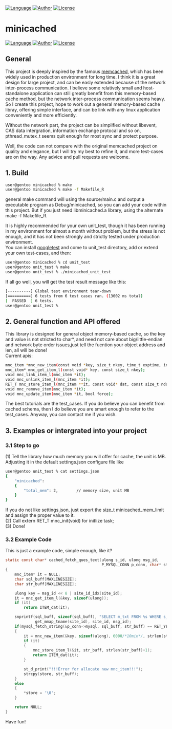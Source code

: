 [![Language](https://img.shields.io/badge/Language-GCC-green.svg)](https://gcc.gnu.org/) 
[![Author](https://img.shields.io/badge/author-Nicol%20TAO-blue.svg)](https://taozj.org/) 
[![License](https://img.shields.io/badge/license-BSD-red.svg)](http://yanyiwu.mit-license.org)

# minicached
[![Language](https://img.shields.io/badge/Language-GCC-green.svg)](https://gcc.gnu.org/) 
[![Author](https://img.shields.io/badge/author-Nicol%20TAO-blue.svg)](https://taozj.org/) 
[![License](https://img.shields.io/badge/license-BSD-red.svg)](http://yanyiwu.mit-license.org)

## General
This project is deeply inspired by the famous [memcached](https://github.com/memcached/memcached), which has been widely used in production environment for long time. I think it is a great design for large project, and can be easly extended because of the network inter-process communication. I believe some relatively small and host-standalone application can still greatly benefit from this memory-based cache method, but the network inter-process communication seems heavy. So I create this project, hope to work out a general memory-based cache libray, offering simple interface, and can be link with any linux application conveniently and more efficiently.   

Without the network part, the project can be simplified without libevent, CAS data intergration, information exchange protocal and so on, pthread_mutex_t seems quit enough for most sync and protect purpose.   

Well, the code can not compare with the original memcached project on quality and elegance, but I will try my best to refine it, and more test-cases are on the way. Any advice and pull requests are welcome.   


## 1. Build   
```bash
user@gentoo minicached % make 
user@gentoo minicached % make -f Makefile_R
```
general make command will using the source/main.c and output a executable program as Debug/minicached, so you can add your code within this project. But if you just need libminicached.a library, using the alternate make -f Makefile_R.   
   
It is highly recommended for your own unit_test, though it has been running in my environment for almost a month without problem, but the stress is not enough, and it has not been strongly and strictly tested under production environment.   
You can install [googletest](https://github.com/google/googletest) and come to unit_test directory, add or extend your own test-cases, and then:   
```bash
user@gentoo minicached % cd unit_test 
user@gentoo unit_test % make
user@gentoo unit_test % ./minicached_unit_test 
```
If all go well, you will get the test result message like this:   
```bash
[----------] Global test environment tear-down
[==========] 6 tests from 6 test cases ran. (13002 ms total)
[  PASSED  ] 6 tests.
user@gentoo unit_test % 
```


## 2. General function and API offered   
This library is designed for general object memory-based cache, so the key and value is not stricted to char*, and need not care about big/little-endian and network byte order issues,just tell the fucntion your object address and len, all will be done!   
Current apis:   
```bash
mnc_item *mnc_new_item(const void *key, size_t nkey, time_t exptime, int nbytes);
mnc_item* mnc_get_item_l(const void* key, const size_t nkey);
void mnc_link_item_l(mnc_item *it);
void mnc_unlink_item_l(mnc_item *it);
RET_T mnc_store_item_l(mnc_item **it, const void* dat, const size_t ndata);
void mnc_remove_item(mnc_item *it);
void mnc_update_item(mnc_item *it, bool force);
```
The best tutorials are the test_cases. If you do believe you can benefit from cached schema, then I do believe you are smart enough to refer to the test_cases. Anyway, you can contact me if you wish.   


## 3. Examples or intergrated into your project   
### 3.1 Step to go   
(1) Tell the library how much memory you will offer for cache, the unit is MB. Adjusting it in the default settings.json configure file like   
```bash
user@gentoo unit_test % cat settings.json 
{
    "minicached":
    {
        "total_mem": 2,        // memory size, unit MB
    }
}
```
If you do not like settings.json, just export the size_t minicached_mem_limit and assign the proper value to it.   
(2) Call extern RET_T mnc_init(void) for initlize task;   
(3) Done!   

### 3.2 Example Code   
This is just a example code, simple enough, like it?   
```c
static const char* cached_fetch_ques_text(ulong s_id, ulong msg_id, 
                                          P_MYSQL_CONN p_conn, char* store)
{
    mnc_item* it = NULL;
    char sql_buff[MAXLINESIZE];
    char str_buff[MAXLINESIZE];

    ulong key = msg_id << 8 | site_id_idx(site_id);
    it = mnc_get_item_l(&key, sizeof(ulong));
    if (it)
        return ITEM_dat(it);

    snprintf(sql_buff, sizeof(sql_buff), "SELECT m_txt FROM %s WHERE s_id=%lu AND uuid=%lu AND is_q=1;",
             get_mmap_tname(site_id), site_id, msg_id);
    if(mysql_fetch_string(&p_conn->mysql, sql_buff, str_buff) == RET_YES)
    {
        it = mnc_new_item(&key, sizeof(ulong), 6000/*10min*/, strlen(str_buff)+1);
        if (it)
        {
            mnc_store_item_l(&it, str_buff, strlen(str_buff)+1);
            return ITEM_dat(it);
        }

        st_d_print("!!!Error for allocate new mnc_item!!!");
        strcpy(store, str_buff);
    }
    else
    {
        *store = '\0';
    }

    return NULL;
}
```

Have fun!
